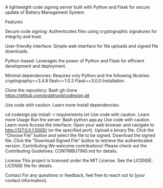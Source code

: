 A lightweight code signing server built with Python and Flask for secure update of Battery Management System.

Features

Secure code signing: Authenticates files using cryptographic signatures for integrity and trust.

User-friendly interface: Simple web interface for file uploads and signed file downloads.

Python-based: Leverages the power of Python and Flask for efficient development and deployment.

Minimal dependencies: Requires only Python and the following libraries:
cryptography==3.4.8
flash==1.0.3
Flask==3.0.0
Installation

Clone the repository:
Bash git clone https://github.com/prabhuvd/codesign.git

Use code with caution. Learn more
Install dependencies:

cd codesign
pip install -r requirements.txt
Use code with caution. Learn more
Usage
Run the server:
Bash
python app.py
Use code with caution. Learn more
Access the interface:
Open your web browser and navigate to http://127.0.0.1:5000/ (or the specified port).
Upload a binary file:
Click the "Choose File" button and select the file to be signed.
Download the signed file:
Click the "Download Signed File" button to retrieve the authenticated version.
Contributing
We welcome contributions! Please check out the Contributing Guidelines: CONTRIBUTING.md for details.

License
This project is licensed under the MIT License. See the LICENSE: LICENSE file for details.

Contact
For any questions or feedback, feel free to reach out to [your contact information].